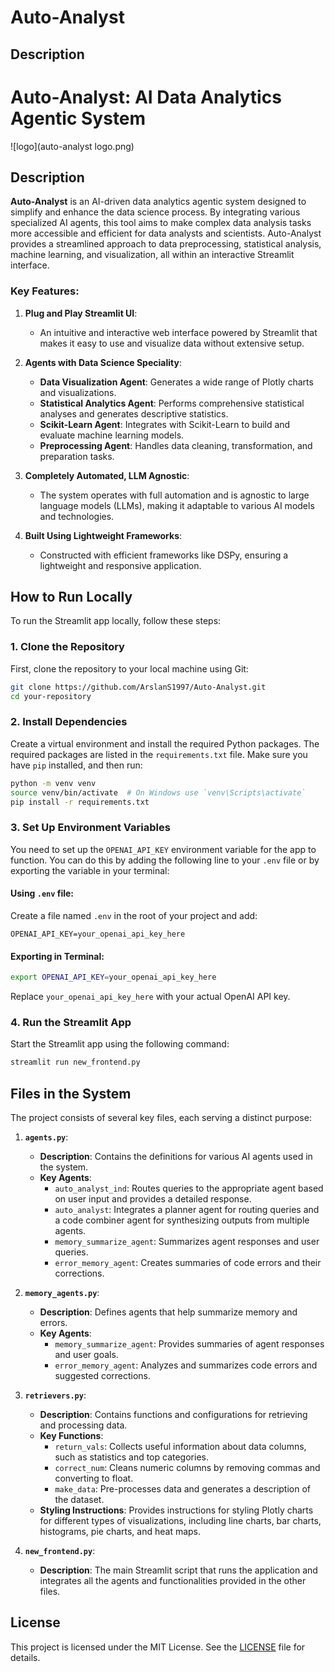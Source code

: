 

# Auto-Analyst 


## Description

# Auto-Analyst: AI Data Analytics Agentic System

![logo](auto-analyst logo.png)

## Description

**Auto-Analyst** is an AI-driven data analytics agentic system designed to simplify and enhance the data science process. By integrating various specialized AI agents, this tool aims to make complex data analysis tasks more accessible and efficient for data analysts and scientists. Auto-Analyst provides a streamlined approach to data preprocessing, statistical analysis, machine learning, and visualization, all within an interactive Streamlit interface.

### Key Features:

1. **Plug and Play Streamlit UI**: 
   - An intuitive and interactive web interface powered by Streamlit that makes it easy to use and visualize data without extensive setup.

2. **Agents with Data Science Speciality**:
   - **Data Visualization Agent**: Generates a wide range of Plotly charts and visualizations.
   - **Statistical Analytics Agent**: Performs comprehensive statistical analyses and generates descriptive statistics.
   - **Scikit-Learn Agent**: Integrates with Scikit-Learn to build and evaluate machine learning models.
   - **Preprocessing Agent**: Handles data cleaning, transformation, and preparation tasks.

3. **Completely Automated, LLM Agnostic**:
   - The system operates with full automation and is agnostic to large language models (LLMs), making it adaptable to various AI models and technologies.

4. **Built Using Lightweight Frameworks**:
   - Constructed with efficient frameworks like DSPy, ensuring a lightweight and responsive application.

## How to Run Locally

To run the Streamlit app locally, follow these steps:

### 1. Clone the Repository

First, clone the repository to your local machine using Git:

```bash
git clone https://github.com/ArslanS1997/Auto-Analyst.git
cd your-repository
```

### 2. Install Dependencies

Create a virtual environment and install the required Python packages. The required packages are listed in the `requirements.txt` file. Make sure you have `pip` installed, and then run:

```bash
python -m venv venv
source venv/bin/activate  # On Windows use `venv\Scripts\activate`
pip install -r requirements.txt
```

### 3. Set Up Environment Variables

You need to set up the `OPENAI_API_KEY` environment variable for the app to function. You can do this by adding the following line to your `.env` file or by exporting the variable in your terminal:

#### Using `.env` file:
Create a file named `.env` in the root of your project and add:

```plaintext
OPENAI_API_KEY=your_openai_api_key_here
```

#### Exporting in Terminal:
```bash
export OPENAI_API_KEY=your_openai_api_key_here
```

Replace `your_openai_api_key_here` with your actual OpenAI API key.

### 4. Run the Streamlit App

Start the Streamlit app using the following command:

```bash
streamlit run new_frontend.py
```



## Files in the System

The project consists of several key files, each serving a distinct purpose:

1. **`agents.py`**:
   - **Description**: Contains the definitions for various AI agents used in the system.
   - **Key Agents**:
     - `auto_analyst_ind`: Routes queries to the appropriate agent based on user input and provides a detailed response.
     - `auto_analyst`: Integrates a planner agent for routing queries and a code combiner agent for synthesizing outputs from multiple agents.
     - `memory_summarize_agent`: Summarizes agent responses and user queries.
     - `error_memory_agent`: Creates summaries of code errors and their corrections.

2. **`memory_agents.py`**:
   - **Description**: Defines agents that help summarize memory and errors.
   - **Key Agents**:
     - `memory_summarize_agent`: Provides summaries of agent responses and user goals.
     - `error_memory_agent`: Analyzes and summarizes code errors and suggested corrections.

3. **`retrievers.py`**:
   - **Description**: Contains functions and configurations for retrieving and processing data.
   - **Key Functions**:
     - `return_vals`: Collects useful information about data columns, such as statistics and top categories.
     - `correct_num`: Cleans numeric columns by removing commas and converting to float.
     - `make_data`: Pre-processes data and generates a description of the dataset.
   - **Styling Instructions**: Provides instructions for styling Plotly charts for different types of visualizations, including line charts, bar charts, histograms, pie charts, and heat maps.

4. **`new_frontend.py`**:
   - **Description**: The main Streamlit script that runs the application and integrates all the agents and functionalities provided in the other files. 


## License

This project is licensed under the MIT License. See the [LICENSE](LICENSE) file for details.

